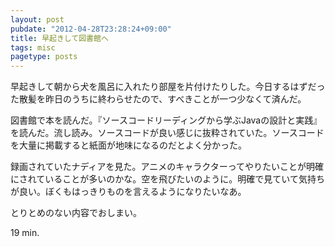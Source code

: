```yaml
---
layout: post
pubdate: "2012-04-28T23:28:24+09:00"
title: 早起きして図書館へ
tags: misc
pagetype: posts
---
```

早起きして朝から犬を風呂に入れたり部屋を片付けたりした。今日するはずだった散髪を昨日のうちに終わらせたので、すべきことが一つ少なくて済んだ。

図書館で本を読んだ。『ソースコードリーディングから学ぶJavaの設計と実践』を読んだ。流し読み。ソースコードが良い感じに抜粋されていた。ソースコードを大量に掲載すると紙面が地味になるのだとよく分かった。

録画されていたナディアを見た。アニメのキャラクターってやりたいことが明確にされていることが多いのかな。空を飛びたいのように。明確で見ていて気持ちが良い。ぼくもはっきりものを言えるようになりたいなあ。

とりとめのない内容でおしまい。

19 min.
